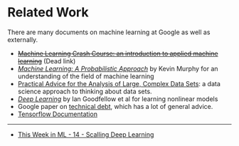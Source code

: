 # Related Work

There are many documents on machine learning at Google as well as externally.
* [~~Machine Learning Crash Course: an introduction to applied machine learning~~](https://developers.google.com/machine-learning/crash-course) (Dead link)
* [*Machine Learning: A Probabilistic Approach*](https://www.cs.ubc.ca/~murphyk/MLbook/) by Kevin Murphy for an understanding of
the field of machine learning
* [Practical Advice for the Analysis of Large, Complex Data Sets](http://www.unofficialgoogledatascience.com/2016/10/practical-advice-for-analysis-of-large.html): a data science approach
to thinking about data sets.
* [*Deep Learning*](http://www.deeplearningbook.org/) by Ian Goodfellow et al for learning nonlinear models
* Google paper on [technical debt](https://research.google.com/pubs/pub43146.html), which has a lot of general advice.
* [Tensorflow Documentation](https://www.tensorflow.org/)

------

* [This Week in ML - 14 - Scalling Deep Learning](https://twimlai.com/twiml-talk-14-scaling-deep-learning-systems-challenges-shubho-sengupta/)
